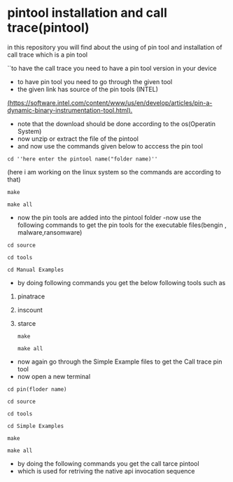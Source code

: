 # pintool installation and call trace(pintool)
in this repository you will find about the using of pin tool and installation of call trace which is a pin tool


``to have the call trace you need to have a pin tool version in your device

- to have pin tool you need to go through the given tool
- the given link has source of the pin tools (INTEL)


[(https://software.intel.com/content/www/us/en/develop/articles/pin-a-dynamic-binary-instrumentation-tool.html).](url)

- note that the download should be done according to the os(Operatin System)
- now unzip or extract the file of the pintool 
- and now use the commands given below to acccess the pin tool

`cd ''here enter the pintool name("folder name)''`

(here i am working on the linux system so the commands are according to that)

`make`


`make all`

- now the pin tools are added into the pintool folder
-now use the following commands to get the pin tools for the executable files(bengin , malware,ransomware)


`cd source`


`cd tools`


`cd Manual Examples`

- by doing  following commands you get the below following tools such as

1. pinatrace
2. inscount 
3. starce

   `make`
   
   
     `make all`
 

- now  again go through the Simple Example files to get the Call trace pin tool 
- now open a new terminal

`cd pin(floder name)`


`cd source`


`cd tools`


`cd Simple Examples`


`make `


`make all`


- by doing the following commands you get the call tarce pintool
- which is used for retriving the native api invocation sequence
